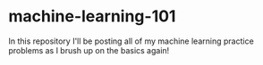 # machine-learning-101
In this repository I'll be posting all of my machine learning practice problems as I brush up on the basics again!
